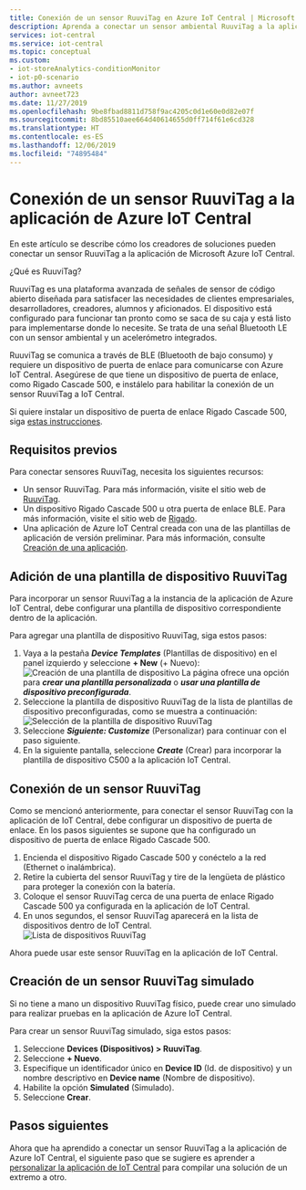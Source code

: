 ```yaml
---
title: Conexión de un sensor RuuviTag en Azure IoT Central | Microsoft Docs
description: Aprenda a conectar un sensor ambiental RuuviTag a la aplicación de IoT Central.
services: iot-central
ms.service: iot-central
ms.topic: conceptual
ms.custom:
- iot-storeAnalytics-conditionMonitor
- iot-p0-scenario
ms.author: avneets
author: avneet723
ms.date: 11/27/2019
ms.openlocfilehash: 9be8fbad8811d758f9ac4205c0d1e60e0d82e07f
ms.sourcegitcommit: 8bd85510aee664d40614655d0ff714f61e6cd328
ms.translationtype: HT
ms.contentlocale: es-ES
ms.lasthandoff: 12/06/2019
ms.locfileid: "74895484"
---
```

# <a name="connect-a-ruuvitag-sensor-to-your-azure-iot-central-application"></a>Conexión de un sensor RuuviTag a la aplicación de Azure IoT Central

En este artículo se describe cómo los creadores de soluciones pueden conectar un sensor RuuviTag a la aplicación de Microsoft Azure IoT Central.

¿Qué es RuuviTag?

RuuviTag es una plataforma avanzada de señales de sensor de código abierto diseñada para satisfacer las necesidades de clientes empresariales, desarrolladores, creadores, alumnos y aficionados. El dispositivo está configurado para funcionar tan pronto como se saca de su caja y está listo para implementarse donde lo necesite. Se trata de una señal Bluetooth LE con un sensor ambiental y un acelerómetro integrados.

RuuviTag se comunica a través de BLE (Bluetooth de bajo consumo) y requiere un dispositivo de puerta de enlace para comunicarse con Azure IoT Central. Asegúrese de que tiene un dispositivo de puerta de enlace, como Rigado Cascade 500, e instálelo para habilitar la conexión de un sensor RuuviTag a IoT Central.

Si quiere instalar un dispositivo de puerta de enlace Rigado Cascade 500, siga [estas instrucciones](./howto-connect-rigado-cascade-500.md).

## <a name="prerequisites"></a>Requisitos previos

Para conectar sensores RuuviTag, necesita los siguientes recursos:

* Un sensor RuuviTag. Para más información, visite el sitio web de [RuuviTag](https://ruuvi.com/).
* Un dispositivo Rigado Cascade 500 u otra puerta de enlace BLE. Para más información, visite el sitio web de [Rigado](https://www.rigado.com/).
* Una aplicación de Azure IoT Central creada con una de las plantillas de aplicación de versión preliminar. Para más información, consulte [Creación de una aplicación](./quick-deploy-iot-central.md).

## <a name="add-a-ruuvitag-device-template"></a>Adición de una plantilla de dispositivo RuuviTag

Para incorporar un sensor RuuviTag a la instancia de la aplicación de Azure IoT Central, debe configurar una plantilla de dispositivo correspondiente dentro de la aplicación.

Para agregar una plantilla de dispositivo RuuviTag, siga estos pasos:

1. Vaya a la pestaña ***Device Templates*** (Plantillas de dispositivo) en el panel izquierdo y seleccione **+ New** (+ Nuevo):  ![Creación de una plantilla de dispositivo](./media/howto-connect-ruuvi/devicetemplate-new.png) La página ofrece una opción para ***crear una plantilla personalizada*** o ***usar una plantilla de dispositivo preconfigurada***.
1. Seleccione la plantilla de dispositivo RuuviTag de la lista de plantillas de dispositivo preconfiguradas, como se muestra a continuación:  ![Selección de la plantilla de dispositivo RuuviTag](./media/howto-connect-ruuvi/devicetemplate-preconfigured.png)
1. Seleccione ***Siguiente: Customize*** (Personalizar) para continuar con el paso siguiente.
1. En la siguiente pantalla, seleccione ***Create*** (Crear) para incorporar la plantilla de dispositivo C500 a la aplicación IoT Central.

## <a name="connect-a-ruuvitag-sensor"></a>Conexión de un sensor RuuviTag

Como se mencionó anteriormente, para conectar el sensor RuuviTag con la aplicación de IoT Central, debe configurar un dispositivo de puerta de enlace. En los pasos siguientes se supone que ha configurado un dispositivo de puerta de enlace Rigado Cascade 500.  

1. Encienda el dispositivo Rigado Cascade 500 y conéctelo a la red (Ethernet o inalámbrica).
1. Retire la cubierta del sensor RuuviTag y tire de la lengüeta de plástico para proteger la conexión con la batería.
1. Coloque el sensor RuuviTag cerca de una puerta de enlace Rigado Cascade 500 ya configurada en la aplicación de IoT Central.
1. En unos segundos, el sensor RuuviTag aparecerá en la lista de dispositivos dentro de IoT Central.  
    ![Lista de dispositivos RuuviTag](./media/howto-connect-ruuvi/ruuvi-devicelist.png)

Ahora puede usar este sensor RuuviTag en la aplicación de IoT Central.  

## <a name="create-a-simulated-ruuvitag"></a>Creación de un sensor RuuviTag simulado

Si no tiene a mano un dispositivo RuuviTag físico, puede crear uno simulado para realizar pruebas en la aplicación de Azure IoT Central.

Para crear un sensor RuuviTag simulado, siga estos pasos:

1. Seleccione **Devices (Dispositivos) > RuuviTag**.
1. Seleccione **+ Nuevo**.
1. Especifique un identificador único en **Device ID** (Id. de dispositivo) y un nombre descriptivo en **Device name** (Nombre de dispositivo).  
1. Habilite la opción **Simulated** (Simulado).
1. Seleccione **Crear**.  

## <a name="next-steps"></a>Pasos siguientes

Ahora que ha aprendido a conectar un sensor RuuviTag a la aplicación de Azure IoT Central, el siguiente paso que se sugiere es aprender a [personalizar la aplicación de IoT Central](../retail/tutorial-in-store-analytics-customize-dashboard-pnp.md) para compilar una solución de un extremo a otro.
